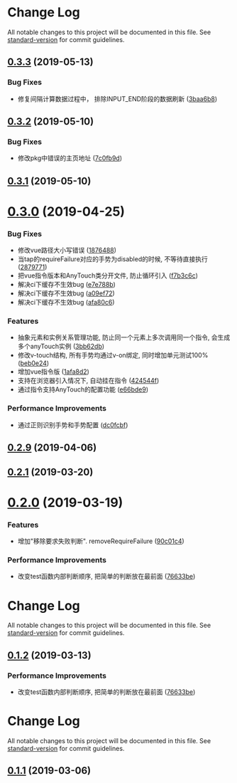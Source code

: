 # Change Log

All notable changes to this project will be documented in this file. See [standard-version](https://github.com/conventional-changelog/standard-version) for commit guidelines.

<a name="0.3.3"></a>
## [0.3.3](https://github.com/383514580/any-touch/compare/v0.3.2...v0.3.3) (2019-05-13)


### Bug Fixes

* 修复间隔计算数据过程中， 排除INPUT_END阶段的数据刷新 ([3baa6b8](https://github.com/383514580/any-touch/commit/3baa6b8))



<a name="0.3.2"></a>
## [0.3.2](https://github.com/383514580/any-touch/compare/v0.3.1...v0.3.2) (2019-05-10)


### Bug Fixes

* 修改pkg中错误的主页地址 ([7c0fb9d](https://github.com/383514580/any-touch/commit/7c0fb9d))



<a name="0.3.1"></a>
## [0.3.1](https://github.com/383514580/a-touch/compare/v0.3.0...v0.3.1) (2019-05-10)



<a name="0.3.0"></a>
# [0.3.0](https://github.com/383514580/a-touch/compare/v0.2.8...v0.3.0) (2019-04-25)


### Bug Fixes

* 修改vue路径大小写错误 ([1876488](https://github.com/383514580/a-touch/commit/1876488))
* 当tap的requireFailure对应的手势为disabled的时候, 不等待直接执行 ([2879771](https://github.com/383514580/a-touch/commit/2879771))
* 把vue指令版本和AnyTouch类分开文件, 防止循环引入 ([f7b3c6c](https://github.com/383514580/a-touch/commit/f7b3c6c))
* 解决ci下缓存不生效bug ([e7e788b](https://github.com/383514580/a-touch/commit/e7e788b))
* 解决ci下缓存不生效bug ([a09ef72](https://github.com/383514580/a-touch/commit/a09ef72))
* 解决ci下缓存不生效bug ([afa80c6](https://github.com/383514580/a-touch/commit/afa80c6))


### Features

*  抽象元素和实例关系管理功能, 防止同一个元素上多次调用同一个指令, 会生成多个anyTouch实例 ([3bb62db](https://github.com/383514580/a-touch/commit/3bb62db))
* 修改v-touch结构, 所有手势均通过v-on绑定, 同时增加单元测试100% ([beb0e24](https://github.com/383514580/a-touch/commit/beb0e24))
* 增加vue指令版 ([1afa8d2](https://github.com/383514580/a-touch/commit/1afa8d2))
* 支持在浏览器引入情况下, 自动挂在指令 ([424544f](https://github.com/383514580/a-touch/commit/424544f))
* 通过指令支持AnyTouch的配置功能 ([e66bde9](https://github.com/383514580/a-touch/commit/e66bde9))


### Performance Improvements

* 通过正则识别手势和手势配置 ([dc0fcbf](https://github.com/383514580/a-touch/commit/dc0fcbf))



<a name="0.2.9"></a>
## [0.2.9](https://github.com/383514580/a-touch/compare/v0.2.8...v0.2.9) (2019-04-06)



<a name="0.2.1"></a>
## [0.2.1](https://github.com/383514580/a-touch/compare/v0.2.0...v0.2.1) (2019-03-20)



<a name="0.2.0"></a>
# [0.2.0](https://github.com/383514580/a-touch/compare/v0.1.1...v0.2.0) (2019-03-19)


### Features

* 增加"移除要求失败判断". removeRequireFailure ([90c01c4](https://github.com/383514580/a-touch/commit/90c01c4))


### Performance Improvements

* 改变test函数内部判断顺序, 把简单的判断放在最前面 ([76633be](https://github.com/383514580/a-touch/commit/76633be))



# Change Log

All notable changes to this project will be documented in this file. See [standard-version](https://github.com/conventional-changelog/standard-version) for commit guidelines.

## [0.1.2](https://github.com/383514580/a-touch/compare/v0.1.1...v0.1.2) (2019-03-13)


### Performance Improvements

* 改变test函数内部判断顺序, 把简单的判断放在最前面 ([76633be](https://github.com/383514580/a-touch/commit/76633be))



# Change Log

All notable changes to this project will be documented in this file. See [standard-version](https://github.com/conventional-changelog/standard-version) for commit guidelines.

## [0.1.1](https://github.com/383514580/a-touch/compare/v0.1.0...v0.1.1) (2019-03-06)
